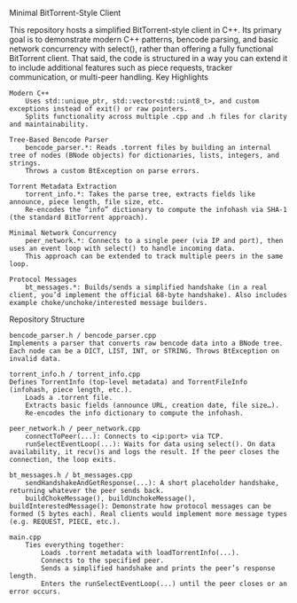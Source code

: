 Minimal BitTorrent-Style Client

This repository hosts a simplified BitTorrent-style client in C++. Its primary goal is to demonstrate modern C++ patterns, bencode parsing, and basic network concurrency with select(), rather than offering a fully functional BitTorrent client. That said, the code is structured in a way you can extend it to include additional features such as piece requests, tracker communication, or multi-peer handling.
Key Highlights

    Modern C++
        Uses std::unique_ptr, std::vector<std::uint8_t>, and custom exceptions instead of exit() or raw pointers.
        Splits functionality across multiple .cpp and .h files for clarity and maintainability.

    Tree-Based Bencode Parser
        bencode_parser.*: Reads .torrent files by building an internal tree of nodes (BNode objects) for dictionaries, lists, integers, and strings.
        Throws a custom BtException on parse errors.

    Torrent Metadata Extraction
        torrent_info.*: Takes the parse tree, extracts fields like announce, piece length, file size, etc.
        Re-encodes the “info” dictionary to compute the infohash via SHA-1 (the standard BitTorrent approach).

    Minimal Network Concurrency
        peer_network.*: Connects to a single peer (via IP and port), then uses an event loop with select() to handle incoming data.
        This approach can be extended to track multiple peers in the same loop.

    Protocol Messages
        bt_messages.*: Builds/sends a simplified handshake (in a real client, you’d implement the official 68-byte handshake). Also includes example choke/unchoke/interested message builders.

Repository Structure

    bencode_parser.h / bencode_parser.cpp
    Implements a parser that converts raw bencode data into a BNode tree. Each node can be a DICT, LIST, INT, or STRING. Throws BtException on invalid data.

    torrent_info.h / torrent_info.cpp
    Defines TorrentInfo (top-level metadata) and TorrentFileInfo (infohash, piece length, etc.).
        Loads a .torrent file.
        Extracts basic fields (announce URL, creation date, file size…).
        Re-encodes the info dictionary to compute the infohash.

    peer_network.h / peer_network.cpp
        connectToPeer(...): Connects to <ip:port> via TCP.
        runSelectEventLoop(...): Waits for data using select(). On data availability, it recv()s and logs the result. If the peer closes the connection, the loop exits.

    bt_messages.h / bt_messages.cpp
        sendHandshakeAndGetResponse(...): A short placeholder handshake, returning whatever the peer sends back.
        buildChokeMessage(), buildUnchokeMessage(), buildInterestedMessage(): Demonstrate how protocol messages can be formed (5 bytes each). Real clients would implement more message types (e.g. REQUEST, PIECE, etc.).

    main.cpp
        Ties everything together:
            Loads .torrent metadata with loadTorrentInfo(...).
            Connects to the specified peer.
            Sends a simplified handshake and prints the peer’s response length.
            Enters the runSelectEventLoop(...) until the peer closes or an error occurs.

